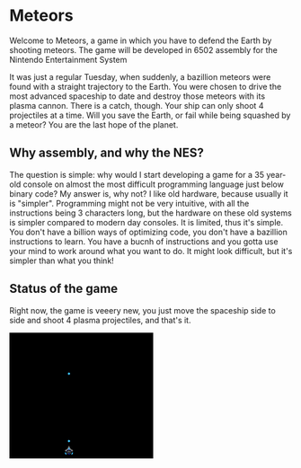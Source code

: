 # Meteors
Welcome to Meteors, a game in which you have to defend the Earth by shooting meteors. The game will be developed in 6502 assembly for the Nintendo Entertainment System

It was just a regular Tuesday, when suddenly, a bazillion meteors were found with a straight trajectory to the Earth. You were chosen to drive the most advanced spaceship to date and destroy those meteors with its plasma cannon. There is a catch, though. Your ship can only shoot 4 projectiles at a time. Will you save the Earth, or fail while being squashed by a meteor? You are the last hope of the planet.

## Why assembly, and why the NES?
The question is simple: why would I start developing a game for a 35 year-old console on almost the most difficult programming language just below binary code?
My answer is, why not?
I like old hardware, because usually it is "simpler". Programming might not be very intuitive, with all the instructions being 3 characters long, but the hardware on these old systems is simpler compared to modern day consoles. It is limited, thus it's simple. You don't have a billion ways of optimizing code, you don't have a bazillion instructions to learn. You have a bucnh of instructions and you gotta use your mind to work around what you want to do. It might look difficult, but it's simpler than what you think!

## Status of the game
Right now, the game is veeery new, you just move the spaceship side to side and shoot 4 plasma projectiles, and that's it.

![Screenshot of the proto-02 version](screenshots/proto-02.png)
